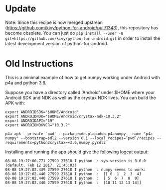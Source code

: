 # Update

Note: Since this recipe is now merged upstrean (https://github.com/kivy/python-for-android/pull/1343), this repository has become obsolete. You can just do `pip install --user -U git+https://github.com/kivy/python-for-android.git` in order to install the latest development version of python-for-android.


# Old Instructions

This is a minimal example of how to get numpy working under Android with p4a and python 3.6.

Suppose you have a directory called 'Android' under $HOME where your Android SDK and NDK as well as the crystax NDK lives. You can build the APK with:

```
export ANDROIDSDK="$HOME/Android"
export ANDROIDNDK="$HOME/Android/crystax-ndk-10.3.2"
export ANDROIDAPI="19"
export ANDROIDNDKVER="10.3.2"
```
```
p4a apk --private `pwd` --package=de.plapadoo.p4anumpy --name "p4a numpy" --bootstrap=sdl2 --version 0.1 --local_recipes=`pwd`/recipes --requirements=python3crystax==3.6,numpy,pysdl2
```

Installing and running the app should give the following logcat output:

```
08-08 19:27:00.771 27599 27618 I python  : sys.version is 3.6.0 (default, Feb 12 2017, 21:45:03)
08-08 19:27:02.439 27599 27618 I python  : numpy seems to work:
08-08 19:27:02.440 27599 27618 I python  :  [[ 0  1  2  3  4]
08-08 19:27:02.440 27599 27618 I python  :  [ 5  6  7  8  9]
08-08 19:27:02.440 27599 27618 I python  :  [10 11 12 13 14]]

```
